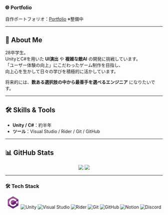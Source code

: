 ### 🌐 Portfolio
自作ポートフォリオ：[Portfolio](https://daiMaruyama.github.io) ※整備中

---

## 👋 About Me

28卒学生。  
UnityとC#を用いた **UI演出** や **複雑な敵AI** の開発に挑戦しています。  
「ユーザー体験の向上」にこだわったゲーム制作を目指し、  
向上心を生かして日々の学びを積極的に活かしています。  

将来的には、**数ある選択肢の中から最善手を選べるエンジニア** になりたいです。

---

## 🛠 Skills & Tools
- **Unity / C#**：約半年  
- **ツール**：Visual Studio / Rider / Git / GitHub  

---

## 📊 GitHub Stats

<p align="center">
  <img src="https://github-readme-stats.vercel.app/api?username=daimaruyama&show_icons=true&count_private=true&theme=dracula" height="165"/>
  <img src="https://github-readme-stats.vercel.app/api/top-langs/?username=daimaruyama&layout=compact&theme=dracula" height="165"/>
</p>

---

### 🛠️ Tech Stack

<div align="center">
  <img src="https://raw.githubusercontent.com/devicons/devicon/master/icons/csharp/csharp-original.svg" width="40" height="40" alt="C#"/>
  <img src="https://skillicons.dev/icons?i=unity" width="40" height="40" alt="Unity"/>
  <img src="https://skillicons.dev/icons?i=visualstudio" width="40" height="40" alt="Visual Studio"/>
  <img src="https://skillicons.dev/icons?i=rider" width="40" height="40" alt="Rider"/>
  <img src="https://skillicons.dev/icons?i=git" width="40" height="40" alt="Git"/>
  <img src="https://skillicons.dev/icons?i=github" width="40" height="40" alt="GitHub"/>
  <img src="https://skillicons.dev/icons?i=notion" width="40" height="40" alt="Notion"/>
  <img src="https://skillicons.dev/icons?i=discord" width="40" height="40" alt="Discord"/>
</div>
